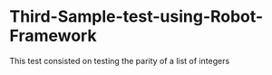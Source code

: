 # Third-Sample-test-using-Robot-Framework
This test consisted on testing the parity of a list of integers
